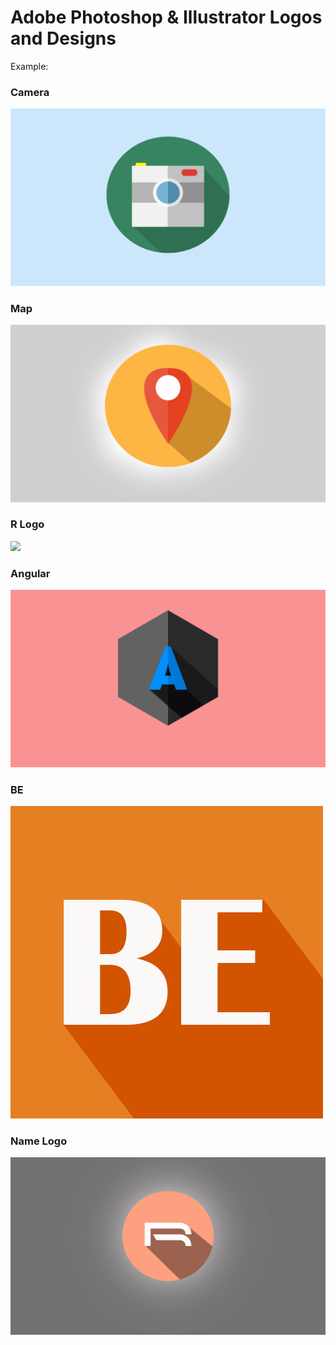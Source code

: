 # Adobe Photoshop & Illustrator Logos and Designs

 Example:
 
 ### Camera
 <img src='https://github.com/irakeshm/Adobe-Photoshop-Designs/blob/master/Camera.jpg'/>


 ### Map
<img src='https://github.com/irakeshm/Adobe-Photoshop-Designs/blob/master/Map.jpg'/>


### R Logo
<img src='https://github.com/irakeshm/Adobe-Photoshop-Designs/blob/master/Name.jpg'/>


### Angular
<img src='https://github.com/irakeshm/Adobe-Photoshop-Designs/blob/master/Angular.jpg'/>


### BE
<img src='https://github.com/irakeshm/Adobe-Photoshop-Designs/blob/master/Be.jpg'/>


### Name Logo
<img src='https://github.com/irakeshm/Adobe-Photoshop-Designs/blob/master/MyName.jpg'/>


